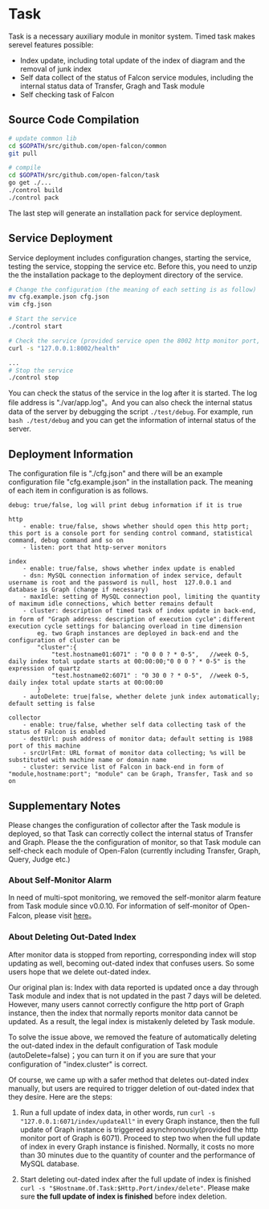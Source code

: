 <!-- toc -->

# Task

Task is a necessary auxiliary module in monitor system. Timed task makes serevel features possible:

+ Index update, including total update of the index of diagram and the removal of junk index
+ Self data collect of the status of Falcon service modules, including the internal status data of Transfer, Gragh and Task module
+ Self checking task of Falcon


## Source Code Compilation

```bash
# update common lib
cd $GOPATH/src/github.com/open-falcon/common
git pull

# compile
cd $GOPATH/src/github.com/open-falcon/task
go get ./...
./control build
./control pack
```

The last step will generate an installation pack for service deployment.

## Service Deployment
Service deployment includes configuration changes, starting the service, testing the service, stopping the service etc. Before this, you need to unzip the the installation package to the deployment directory of the service.

```bash
# Change the configuration (the meaning of each setting is as follow)
mv cfg.example.json cfg.json
vim cfg.json

# Start the service
./control start

# Check the service (provided service open the 8002 http monitor port, the result shows the service started correctly)
curl -s "127.0.0.1:8002/health"

...
# Stop the service
./control stop

```

You can check the status of the service in the log after it is started. The log file address is "./var/app.log"。And you can also check the internal status data of the server by debugging the script  ```./test/debug```. For example, run ```bash ./test/debug``` and you can get the information of internal status of the server.


## Deployment Information
The configuration file is "./cfg.json" and there will be an example configuration file "cfg.example.json" in the installation pack. The meaning of each item in configuration is as follows.

```
debug: true/false, log will print debug information if it is true

http
    - enable: true/false, shows whether should open this http port; this port is a console port for sending control command, statistical command, debug command and so on
    - listen: port that http-server monitors

index
    - enable: true/false, shows whether index update is enabled
    - dsn: MySQL connection information of index service, default username is root and the password is null, host  127.0.0.1 and database is Graph (change if necessary)   
    - maxIdle: setting of MySQL connection pool, limiting the quantity of maximum idle connections, which better remains default
    - cluster: description of timed task of index update in back-end, in form of "Graph address: description of execution cycle"；different execution cycle settings for balancing overload in time dimension
        eg. two Graph instances are deployed in back-end and the configuration of cluster can be
        "cluster":{
            "test.hostname01:6071" : "0 0 0 ? * 0-5",   //week 0-5, daily index total update starts at 00:00:00;"0 0 0 ? * 0-5" is the expression of quartz
            "test.hostname02:6071" : "0 30 0 ? * 0-5",  //week 0-5, daily index total update starts at 00:00:00
        }
    - autoDelete: true|false, whether delete junk index automatically; default setting is false
    
collector
    - enable: true/false, whether self data collecting task of the status of Falcon is enabled
    - destUrl: push address of monitor data; default setting is 1988 port of this machine
    - srcUrlFmt: URL format of monitor data collecting; %s will be substituted with machine name or domain name
    - cluster: service list of Falcon in back-end in form of "module,hostname:port"; "module" can be Graph, Transfer, Task and so on

```

## Supplementary Notes

Please changes the configuration of collector after the Task module is deployed, so that Task can correctly collect the internal status of Transfer and Graph. Please the the configuration of monitor, so that Task module can self-check each module of Open-Falon (currently including  Transfer, Graph, Query, Judge etc.)

### About Self-Monitor Alarm
In need of multi-spot monitoring, we removed the self-monitor alarm feature from Task module since v0.0.10. For information of self-monitor of  Open-Falcon, please visit [here](http://book.open-falcon.com/zh/practice/monitor.html)。

### About Deleting Out-Dated Index
After monitor data is stopped from reporting, corresponding index will stop updating as well, becoming out-dated index that confuses users. So some users hope that we delete out-dated index.

Our original plan is: Index with data  reported is updated once a day through Task module and index that is not updated in the past 7 days will be deleted. However, many users cannot correctly configure the http port of Graph instance, then the index that normally reports monitor data cannot be updated. As a result, the legal index is mistakenly deleted by Task module. 

To solve the issue above, we removed the feature of automatically deleting the out-dated index in the default configuration of Task module (autoDelete=false)；you can turn it on if you are sure that your configuration of "index.cluster" is correct.

Of course, we came up with a safer method that deletes out-dated index manually, but users are required to trigger deletion of out-dated index that they desire. Here are the steps: 

1. Run a full update of index data, in other words, run  ```curl -s "127.0.0.1:6071/index/updateAll"``` in every Graph instance, then the full update of Graph instance is triggered asynchronously(provided the http monitor port of Graph is 6071). Proceed to step two when the full update of index in every Graph instance is finished. Normally, it costs no more than 30 minutes due to the quantity of counter and the performance of MySQL database.   

2. Start deleting out-dated index after the full update of index is finished  ``` curl -s "$Hostname.Of.Task:$Http.Port/index/delete" ```. Please make sure **the full update of index is finished** before index deletion.
